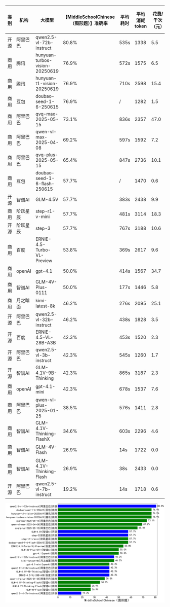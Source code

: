 
|类别|机构|大模型|【MiddleSchoolChinese（图形题）】准确率|平均耗时|平均消耗token|花费/千次（元）|排名（准确率）|
|---|---|-----|-------------------|-------|-----------|-----------|-----------|
|开源|阿里巴巴|qwen2.5-vl-72b-instruct|80.8%|535s|1338|5.5|1|
|商用|腾讯|hunyuan-turbos-vision-20250619|76.9%|572s|1575|6.5|2|
|商用|腾讯|hunyuan-t1-vision-20250619|76.9%|710s|2598|15.4|3|
|商用|豆包|doubao-seed-1-6-250615|76.9%|/|1282|1.5|4|
|商用|阿里巴巴|qvq-max-2025-05-15|73.1%|836s|2357|47.0|5|
|商用|阿里巴巴|qwen-vl-max-2025-04-08|69.2%|597s|1592|7.2|6|
|商用|阿里巴巴|qvq-plus-2025-05-15|65.4%|847s|2736|10.1|7|
|商用|豆包|doubao-seed-1-6-flash-250615|57.7%|/|1470|0.6|8|
|开源|智谱AI|GLM-4.5V|57.7%|383s|2438|9.9|9|
|商用|阶跃星辰|step-r1-v-mini|57.7%|481s|3114|18.3|10|
|开源|阶跃星辰|step-3|57.7%|767s|3188|10.6|11|
|商用|百度|ERNIE-4.5-Turbo-VL-Preview|53.8%|369s|2617|9.6|12|
|商用|openAI|gpt-4.1|50.0%|414s|1567|34.7|13|
|商用|智谱AI|GLM-4V-Plus-0111|50.0%|177s|1446|5.8|14|
|商用|月之暗面|kimi-latest-8k|46.2%|276s|2095|25.1|15|
|开源|阿里巴巴|qwen2.5-vl-32b-instruct|46.2%|438s|1828|3.5|16|
|开源|百度|ERNIE-4.5-VL-28B-A3B|42.3%|453s|1520|2.3|17|
|开源|阿里巴巴|qwen2.5-vl-3b-instruct|42.3%|545s|1260|1.7|18|
|开源|智谱AI|GLM-4.1V-9B-Thinking|42.3%|865s|3187|2.3|19|
|商用|openAI|gpt-4.1-mini|42.3%|678s|1537|7.6|20|
|商用|阿里巴巴|qwen-vl-plus-2025-01-25|38.5%|576s|1411|2.8|21|
|商用|智谱AI|GLM-4.1V-Thinking-FlashX|34.6%|603s|2296|4.6|22|
|商用|智谱AI|GLM-4V-Flash|26.9%|14s|1722|0.0|23|
|商用|智谱AI|GLM-4.1V-Thinking-Flash|26.9%|38s|2433|0.0|24|
|开源|阿里巴巴|qwen2.5-vl-7b-instruct|19.2%|14s|1718|0.6|25|


![lin](../pic/MiddleSchoolChinese（图形题）.png)